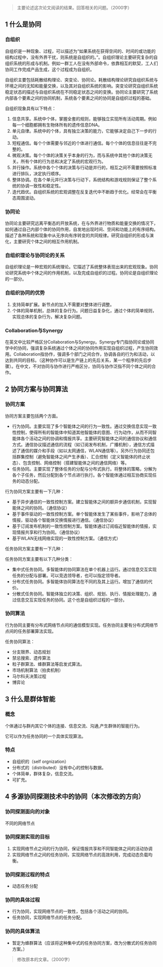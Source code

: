 > 主要论述这次论文阅读的结果。回答相关的问题。（2000字）


## 1 什么是协同

### 自组织
自组织是一种现象、过程，可以描述为“如果系统在获得空间的、时间的或功能的结构过程中，没有外界干扰，则系统是自组织的。”。自组织理论主要研究复杂的自组织系统的形成与机制。例如一群工人在没有外部命令，依靠相互的默契，工人们协同工作完成产品生成，这个过程成为自组织。

自组织主要包括耗散结构理论、突变论、协同论。耗散结构理论研究自组织系统与环境之间的无知和能量交换，以及其对自组织系统的影响。突变论研究自组织系统稳定状态的描述与自组织系统在不同稳定状态之间的变换。协同论主要研究了系统内部各个要素之间的协同机制，系统各个要素之间的协同是自组织过程的基础。

自组织现象具有以下特点：
1. 信息共享。系统中个体，掌握全套的规则，能够独立实现所有活动周期。例如每一个细胞都拥有生物体所有的遗传信息DNA。
2. 单元自律。系统中的个体，具有独立决策的能力，它能够决定自己下一步的行动。
3. 短程通信。每个个体需要与邻近的个体进行通信。每个个体的信息往往是不完整的。
4. 微观决策。每个个体的决策关乎本身的行为，而与系统中其他个体的决策无关。所有个体的行为总和决定了系统的宏观行为。
5. 并行操作。系统中各个个体的决策与行动是并行的，相互之间不需要按照标准进行排队，决定执行顺序。
6. 整体协调。在各个单元并行决策与行动下，系统结构和游戏规则保证了整个系统的协调一致性和稳定性。
7. 迭代趋优。自组织系统的宏观调整在反复迭代中不断趋于优化。经常会在平衡态周围波动。


### 协同论
协同论主要研究远离平衡态的开放系统，在与外界进行物质和能量交换的情况下，如何通过自己内部个体的协同作用，自发地出现时间、空间和功能上的有序结构。描述了各种系统和现象中从无序向有序转变的共同规律。研究自组织的形成与演化，主要研究个体之间的相互作用机制。


### 自组织理论与协同论的关系

自组织理论是一种宏观的系统理论。它描述了系统整体表现出来的宏观现象。协同论研究系统中个体之间的作用机制，以及完成自组织的过程。协同论是自组织理论的一部分。

### 自组织协同的优势

1. 支持简单扩展。新节点的加入不需要对整体进行调整。
2. 个体的简单机制，总体的复杂行为。问题日益复杂化，通过个体的简单规则，实现总体的复杂行为，解决复杂问题。


### Collaboration与Synergy

在英文中比较严格区分Collaboration与Synergy。Synergy专门指协同论或协同学中的协同，强调复杂系统通过个体之间的协同作用实现自组织过程，产生协同效用。Collaboration指协作，强调多个部门之间合作，协调各自的行为和活动，以达到共同的目标。（这种协作可以是生产链上的先后关系，某一个程序的先后步骤）。在中文，不对协同与协作进行严格区分，协同与协作泛指不同个体之间的合作。

## 2 协同方案与协同算法

### 协同方案



协同方案主要包括两个方面。

* 行为协同。主要实现了多个智能体之间的行为一致性。通过交换信息实现一致性控制，使得所有的智能体中知道其他智能体的意图、行为动作，从而不同智能体各个活动之间的协调和情报共享。主要研究智能体之间的通信协议和通信方式。通信协议描述通信的流程（如订阅发布机制，广播机制），通信方式描述了通信的媒介和手段（如以太网通信，WLAN通信等）。另外行为协同还包括群集控制（避免智能体之间产生矛盾）、汇合控制（定义智能体的终止状态）、包含控制、网络控制（搭建智能体之间的通信网络）等。
* 任务协同。主要实现了整体任务的分配与分布式执行。将整体的策略，分解为各个子任务，然后分配到各个节点进行执行。各个智能体通过相互协商实现任务的动态分配。



行为协同方案主要有一下几种：


* 基于异步通信的一致性控制方案。建立智能体之间的额异步通信机制，实现智能体之间的协同。（通信协议）
* 基于事件驱动的一致性控制方案。单个智能体发生了某些事件，影响了总体的情报，驱动各个智能体交换情报进行通信。（通信协议）
* 基于订阅发布机制的一致性控制方案。智能体通过订阅临近智能体的情报，实现情报共享和行为协同。（通信协议）
* 基于WLAN无线网络实现的一致性控制方案。（通信方式）

任务协同方案主要有一下几种：



任务协同方案主要有以下几种分类：

* 集中式任务协同。多智能体的协同算法在单个机器上运行。通过信息交互实现任务的分配与部署。可以竞选领导者，也可以指定领导者。
* 分布式任务协同。多智能体协同算法在不同的及其上运行。增加了通信的代价。
* 分散式任务协同。智能体独立的决策、组织、规划、执行、情报处理能力，通过信息交互实现任务的协同。这个也是自组织过程的一部分。

### 协同算法


行为协同主要有分布式网络节点间的通信模型实现。任务协同主要有分布式网络节点间的任务部署算法实现。

任务协同算法：
* 分支限界、动态规划
* 禁忌搜索、遗传算法
* 粒子群算法、蜂群算法等启发式算法。
* 市场机制算法（拍卖机制）
* 马尔科夫决策过程
* 博弈论


## 3 什么是群体智能

### 概念

个体通过与群内其它个体的连接、信息交流、沟通,产生群体的智能行为。

它可以作为任务协同的一个具体实现算法。

### 特点
* 自组织的（self orgnization）
* 分布式的（distributed）没有中心的控制与数据。
* 个体简单，群体复杂，信息交流。
* 可扩充。

## 4 多源协同探测技术中的协同（本次修改的方向）

### 协同探测面向的对象
不同的网络节点

### 协同探测实现的目标
1. 实现网络节点之间的行为协同，保证情报共享和不同智能体之间的活动协调
2. 实现网络节点之间的任务协同，实现网络节点的高效利用，完成动态负载均衡。

### 协同探测过程的特点

* 动态任务分配
### 协同的具体过程

* 行为协同，实现网络节点的一致性，包括各个活动之间的协同。
* 任务协同，实现网络节点的任务分配。

### 协同的具体算法

* 暂定为蜂群算法（应该将这种集中式的任务协同方案，改为分散式的任务协同方案。）

> 修改原本的文章。（2000字）
